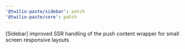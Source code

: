 ```yaml
---
'@twilio-paste/sidebar': patch
'@twilio-paste/core': patch
---
```


[Sidebar] improved SSR handling of the push content wrapper for small screen responsive layouts
